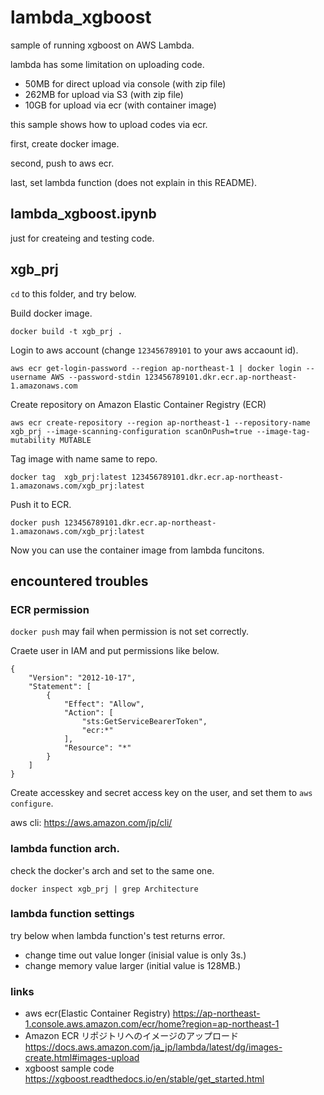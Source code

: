 # lambda_xgboost
sample of running xgboost on AWS Lambda.

lambda has some limitation on uploading code.
- 50MB for direct upload via console (with zip file)
- 262MB for upload via S3 (with zip file)
- 10GB for upload via ecr (with container image)

this sample shows how to upload codes via ecr.

first, create docker image.

second, push to aws ecr.

last, set lambda function (does not explain in this README).

## lambda_xgboost.ipynb
just for createing and testing code.

## xgb_prj

`cd` to this folder, and try below.

Build docker image.
```
docker build -t xgb_prj .   
```

Login to aws account (change `123456789101` to your aws accaount id).
```
aws ecr get-login-password --region ap-northeast-1 | docker login --username AWS --password-stdin 123456789101.dkr.ecr.ap-northeast-1.amazonaws.com
```

Create repository on Amazon Elastic Container Registry (ECR)

```
aws ecr create-repository --region ap-northeast-1 --repository-name xgb_prj --image-scanning-configuration scanOnPush=true --image-tag-mutability MUTABLE
```

Tag image with name same to repo.
```
docker tag  xgb_prj:latest 123456789101.dkr.ecr.ap-northeast-1.amazonaws.com/xgb_prj:latest
```

Push it to ECR.
```
docker push 123456789101.dkr.ecr.ap-northeast-1.amazonaws.com/xgb_prj:latest   
```

Now you can use the container image from lambda funcitons.

## encountered troubles

### ECR permission
`docker push` may fail when permission is not set correctly.

Craete user in IAM and put permissions like below.
```
{
    "Version": "2012-10-17",
    "Statement": [
        {
            "Effect": "Allow",
            "Action": [
                "sts:GetServiceBearerToken",
                "ecr:*"
            ],
            "Resource": "*"
        }
    ]
}
```

Create accesskey and secret access key on the user, and set them to `aws configure`.

aws cli: https://aws.amazon.com/jp/cli/

### lambda function arch.
check the docker's arch and set to the same one.
```
docker inspect xgb_prj | grep Architecture
```

### lambda function settings
try below when lambda function's test returns error.
- change time out value longer (inisial value is only 3s.)
- change memory value larger (initial value is 128MB.)

### links
- aws ecr(Elastic Container Registry) https://ap-northeast-1.console.aws.amazon.com/ecr/home?region=ap-northeast-1
- Amazon ECR リポジトリへのイメージのアップロード https://docs.aws.amazon.com/ja_jp/lambda/latest/dg/images-create.html#images-upload
- xgboost sample code https://xgboost.readthedocs.io/en/stable/get_started.html

